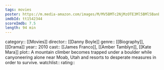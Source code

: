 ```yaml
---
tags: movies
poster: https://m.media-amazon.com/images/M/MV5BMTc2NjMzOTE3Ml5BMl5BanBnXkFtZTcwMDE0OTc5Mw@@._V1_SX300.jpg
imdbId: tt1542344
scoreImdb: 7.5
length: 94 min
---
```


category:: [[Movies]]
director:: [[Danny Boyle]]
genre:: [[Biography]], [[Drama]]
year:: 2010
cast:: [[James Franco]], [[Amber Tamblyn]], [[Kate Mara]]
plot:: A mountain climber becomes trapped under a boulder while canyoneering alone near Moab, Utah and resorts to desperate measures in order to survive.
watchlist::
rating::
